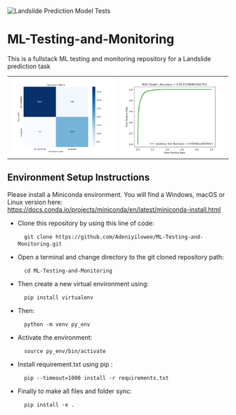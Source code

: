 ![Landslide Prediction Model Tests](https://github.com/Adeniyilowee/ML-Testing-and-Monitoring/actions/workflows/test.yml/badge.svg)
# ML-Testing-and-Monitoring
This is a fullstack ML testing and monitoring repository for a Landslide prediction task

<div style="text-align: center;">
  <table style="margin: auto;">
    <tr>
      <td><img src="src/LSP_model/images/confusion_matrix.png" alt="Image 1" width="300"/></td>
      <td><img src="src/LSP_model/images/roc.png" alt="Image 2" width="300"/></td>
    </tr>
  </table>
</div>

## Environment Setup Instructions

Please install a Miniconda environment. You will find a Windows, macOS or Linux version here: https://docs.conda.io/projects/miniconda/en/latest/miniconda-install.html

- Clone this repository by using this line of code: 
        
        git clone https://github.com/Adeniyilowee/ML-Testing-and-Monitoring.git

- Open a terminal and change directory to the git cloned repository path:

        cd ML-Testing-and-Monitoring

- Then create a new virtual environment using:

        pip install virtualenv

- Then:

        python -m venv py_env

- Activate the environment: 

        source py_env/bin/activate

- Install requirement.txt using pip : 

        pip --timeout=1000 install -r requirements.txt

- Finally to make all files and folder sync:

        pip install -e .
